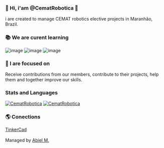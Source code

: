 ### 👋 Hi, i'am @CematRobotica 🤖
i are created to manage CEMAT robotics elective projects in Maranhão, Brazil.

### 📚 We are curent learning
![image](https://img.shields.io/badge/Python-3776AB?style=for-the-badge&logo=python&logoColor=yellow)
![image](https://img.shields.io/badge/C%2B%2B-00599C?style=for-the-badge&logo=c%2B%2B&logoColor=white)
![image](https://img.shields.io/badge/C%23-239120?style=for-the-badge&logo=c-sharp&logoColor=white)

### 🏹 I are focused on
Receive contributions from our members, contribute to their projects, help them and together improve our skills.

### Stats and Languages
[![CematRobotica](https://github-readme-stats.vercel.app/api?username=CematRobotica&theme=tokyonight)](https://github.com/CematRobotica/)
[![CematRobotica](https://github-readme-stats.vercel.app/api/top-langs/?username=CematRobotica&hide=html&layout=compact&theme=tokyonight)](https://github.com/CematRobotica/)

### 🌎 Conections
[TinkerCad](https://www.tinkercad.com/users/0V9Q0fhb8qC-cematrobotica)<br><br>
Managed by [Abiel M.](https://www.github.com/paodelonga)
